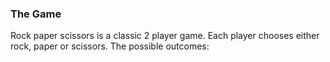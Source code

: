 ### **The Game**

Rock paper scissors is a classic 2 player game. Each player chooses either rock, paper or scissors. The possible outcomes:

